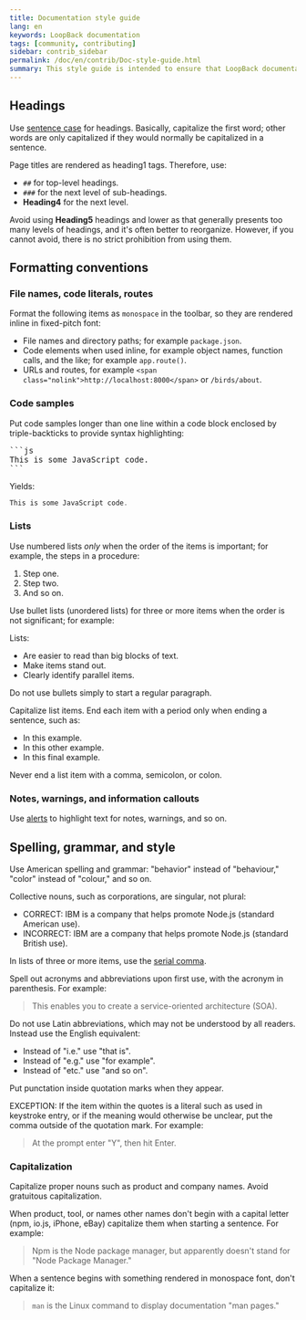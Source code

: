 ```yaml
---
title: Documentation style guide
lang: en
keywords: LoopBack documentation
tags: [community, contributing]
sidebar: contrib_sidebar
permalink: /doc/en/contrib/Doc-style-guide.html
summary: This style guide is intended to ensure that LoopBack documentation has a consistent, clear, and unified style.  It is intended to be prescriptive but not onerous and is open to community contribution and discussion.
---
```


## Headings

Use [sentence case](http://grammar.about.com/od/rs/g/Sentence-Case.htm) for headings. Basically, capitalize the first word; other words are only capitalized if they would normally be capitalized in a sentence.

Page titles are rendered as heading1 tags.  Therefore, use:

* `##` for top-level headings.
* `###` for the next level of sub-headings.
*   **Heading4** for the next level.

Avoid using **Heading5** headings and lower as that generally presents too many levels of headings, and it's often better to reorganize. However, if you cannot avoid, there is no strict prohibition from using them.

## Formatting conventions

### File names, code literals, routes

Format the following items as `monospace` in the toolbar, so they are rendered inline in fixed-pitch font:

*   File names and directory paths; for example `package.json`.
*   Code elements when used inline, for example object names, function calls, and the like; for example `app.route()`.
*   URLs and routes, for example `<span class="nolink">http://localhost:8000</span>` or `/birds/about`.

### Code samples

Put code samples longer than one line within a code block
enclosed by triple-backticks to provide syntax highlighting:

<pre>
```js
This is some JavaScript code.
```
</pre>

Yields:

```js
This is some JavaScript code.
```

### Lists

Use numbered lists _only_ when the order of the items is important; for example, the steps in a procedure:

1.  Step one.
2.  Step two.
3.  And so on.

Use bullet lists (unordered lists) for three or more items when the order is not significant; for example:

Lists:

*   Are easier to read than big blocks of text.
*   Make items stand out.
*   Clearly identify parallel items.

Do not use bullets simply to start a regular paragraph.

Capitalize list items. End each item with a period only when ending a sentence, such as:

*   In this example.
*   In this other example.
*   In this final example.

Never end a list item with a comma, semicolon, or colon.

### Notes, warnings, and information callouts

Use [alerts](alerts.html) to highlight text for notes, warnings, and so on.

## Spelling, grammar, and style

Use American spelling and grammar: "behavior" instead of "behaviour," "color" instead of "colour," and so on.

Collective nouns, such as corporations, are singular, not plural:

*   CORRECT: IBM is a company that helps promote Node.js (standard American use).
*   INCORRECT: IBM are a company that helps promote Node.js (standard British use).

In lists of three or more items, use the [serial comma](http://grammar.about.com/od/grammarfaq/f/QAoxfordcomma.htm).

Spell out acronyms and abbreviations upon first use, with the acronym in parenthesis. For example:

> This enables you to create a service-oriented architecture (SOA).

Do not use Latin abbreviations, which may not be understood by all readers. Instead use the English equivalent:

*   Instead of "i.e." use "that is".
*   Instead of "e.g." use "for example".
*   Instead of "etc." use "and so on".

Put punctation inside quotation marks when they appear.

EXCEPTION: If the item within the quotes is a literal such as used in keystroke entry, or if the meaning would otherwise be unclear, put the comma outside of the quotation mark. For example:

> At the prompt enter "Y", then hit Enter.

### Capitalization

Capitalize proper nouns such as product and company names. Avoid gratuitous capitalization.

When product, tool, or names other names don't begin with a capital letter (npm, io.js, iPhone, eBay) capitalize them when starting a sentence. For example:

> Npm is the Node package manager, but apparently doesn't stand for "Node Package Manager."

When a sentence begins with something rendered in monospace font, don't capitalize it:

> `man` is the Linux command to display documentation "man pages."

